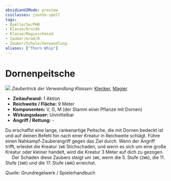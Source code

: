```yaml
---
obsidianUIMode: preview
cssclasses: json5e-spell
tags:
- Quelle/5e/PHB
- Klasse/Druide
- Klasse/Magieschmied
- Zauber/Grad/0
- Zauber/Schule/Verwandlung
aliases: ["Thorn Whip"]
---
```

# Dornenpeitsche
![](../../../99%20-%20Setup/Files/Bildersammlung/Symbolik/Verwandlungszauber.webp#token)
*Zaubertrick der Verwandlung*
*Klassen:* [Kleriker](../Charakteroptionen/Klassen/Kleriker.md), [Magier](../Charakteroptionen/Klassen/Magier.md)

- **Zeitaufwand:** 1 Aktion
- **Reichweite / Fläche:** 9 Meter
- **Komponenten:** V, G, M (der Stamm einer Pflanze mit Dornen)
- **Wirkungsdauer:** Unmittelbar
- **Angriff / Rettung:** -

Du erschaffst eine lange, rankenartige Peitsche, die mit Dornen bedeckt ist und auf deinen Befehl hin nach einer Kreatur in Reichweite schlägt. Führe einen Nahkampf-Zauberangriff gegen das Ziel durch. Wenn der Angriff trifft, erleidet die Kreatur `1W6` Stichschaden, und wenn es sich um eine große Kreatur oder kleiner handelt, wird die Kreatur 3 Meter auf dich zu gezogen.  
$\quad$ Der Schaden diese Zaubers steigt um `1W6`, wenn die 5. Stufe (`2W6`), die 11. Stufe (`3W6`) und die 17. Stufe (`4W6`) erreichst.

*Quelle:* Grundregelwerk / Spielerhandbuch